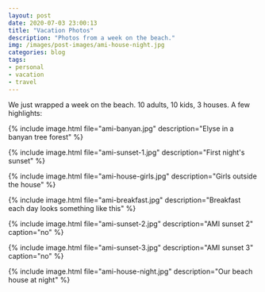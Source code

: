 ```yaml
---
layout: post
date: 2020-07-03 23:00:13
title: "Vacation Photos"
description: "Photos from a week on the beach."
img: /images/post-images/ami-house-night.jpg
categories: blog
tags:
- personal
- vacation
- travel
---
```


We just wrapped a week on the beach. 10 adults, 10 kids, 3 houses. A few highlights:

{% include image.html file="ami-banyan.jpg" description="Elyse in a banyan tree forest" %}

{% include image.html file="ami-sunset-1.jpg" description="First night's sunset" %}

{% include image.html file="ami-house-girls.jpg" description="Girls outside the house" %}

{% include image.html file="ami-breakfast.jpg" description="Breakfast each day looks something like this" %}

{% include image.html file="ami-sunset-2.jpg" description="AMI sunset 2" caption="no" %}

{% include image.html file="ami-sunset-3.jpg" description="AMI sunset 3" caption="no" %}

{% include image.html file="ami-house-night.jpg" description="Our beach house at night" %}
